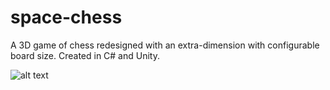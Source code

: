# space-chess
A 3D game of chess redesigned with an extra-dimension with configurable board size. Created in C# and Unity.

![alt text](https://user-images.githubusercontent.com/34981591/128415222-77710d36-2b10-4fdf-8f50-06c057ef34c2.png)
